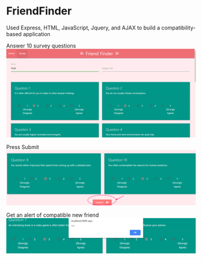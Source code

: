 # FriendFinder
Used Express, HTML, JavaScript, Jquery, and AJAX to build a compatibility-based application

Answer 10 survey questions
![Survey](/survey_page.png)

Press Submit 
![Submit](/survey_submit.png)

Get an alert of compatible new friend
![Alert](/pop.png)


